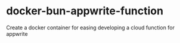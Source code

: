 # docker-bun-appwrite-function
Create a docker container for easing developing a cloud function for appwrite
